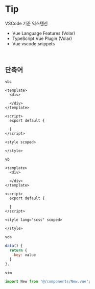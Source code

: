 # Tip

VSCode 기준 익스텐션

- Vue Language Features (Volar)
- TypeScript Vue Plugin (Volar)
- Vue vscode snippets

<br/>

## 단축어

`vbc`

```vue
<template>
  <div>

  </div>
</template>

<script>
  export default {
    
  }
</script>

<style scoped>

</style>
```

`vb`

```vue
<template>
  <div>

  </div>
</template>

<script>
  export default {
    
  }
</script>

<style lang="scss" scoped>

</style>
```

`vda`

```js
data() {
  return {
    key: value
  }
},
```

`vim`

```javascript
import New from '@/components/New.vue';
```
